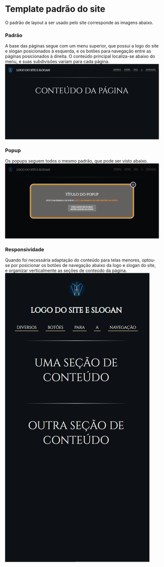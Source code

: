 # Template padrão do site

O padrão de layout a ser usado pelo site corresponde as imagens abaixo.

### Padrão

A base das páginas segue com um menu superior, que possui a logo do site e slogan posicionados à esquerda, e os botões para navegação entre as páginas posicionados à direita. O conteúdo principal localiza-se abaixo do menu, e suas subdivisões variam para cada página.
![Principal](img/wireframes/template1.png)

### Popup

Os popups seguem todos o mesmo padrão, que pode ser visto abaixo.
![Popup](img/wireframes/template2.png)

### Responsividade

Quando foi necessária adaptação do conteúdo para telas menores, optou-se por posicionar os botões de navegação abaixo da logo e slogan do site, e organizar verticalmente as seções de conteúdo da página.
![Popup](img/wireframes/template3.png)